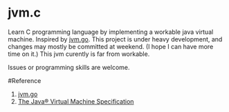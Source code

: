 # jvm.c

Learn C programming language by implementing a workable java virtual machine. Inspired by [jvm.go](https://github.com/zxh0/jvm.go). This project is under heavy development, and changes may mostly be committed at weekend. (I hope I can have more time on it.) This jvm curently is far from workable. 

Issues or programming skills are welcome.

#Reference

1. [jvm.go](https://github.com/zxh0/jvm.go)
2. [The Java® Virtual Machine Specification](https://docs.oracle.com/javase/specs/jvms/se8/html/)
